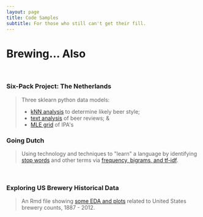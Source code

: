 ```yaml
---
layout: page
title: Code Samples
subtitle: For those who still can't get their fill.
---
```


# Brewing... Also

<br>

### Six-Pack Project: The Netherlands
> Three sklearn python data models:
> * [kNN analysis](six_pack_LOC_nb) to determine likely beer style; <br>
> * [text analysis](six_pack_deMolen) of beer reviews; & <br>
> * [MLE grid](six_pack_tIJ) of IPA's <br>


### Going Dutch
> Using technology and techniques to "learn" a language by identifying [stop words](dutch_stop_words) and other terms via [frequency, bigrams, and tf-idf](dutch_words).
<br>

### Exploring US Brewery Historical Data
> An Rmd file showing [some EDA and plots](us_breweries_bj) related to United States brewery counts, 1887 - 2012.
